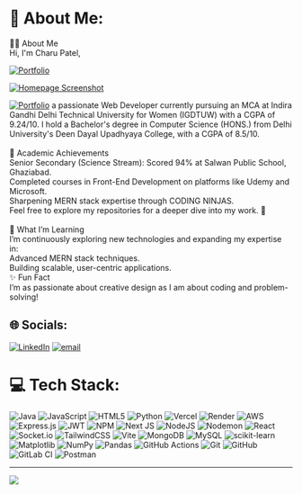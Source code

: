 # 💫 About Me:
👩‍💻 About Me<br>Hi, I'm Charu Patel,

[![Portfolio](https://img.shields.io/badge/charupatel.xyz-Visit%20My%20Website-blueviolet?style=for-the-badge&logo=google-chrome)](https://www.charupatel.xyz/)

[![Homepage Screenshot](https://github.com/your-username/your-repo-name/blob/main/images/homepage.png)](https://www.charupatel.xyz/)

[![Portfolio](https://img.shields.io/badge/charupatel.xyz-Visit%20My%20Website-blueviolet?style=for-the-badge&logo=google-chrome)](https://www.charupatel.xyz/) a passionate Web Developer currently pursuing an MCA at Indira Gandhi Delhi Technical University for Women (IGDTUW) with a CGPA of 9.24/10. I hold a Bachelor's degree in Computer Science (HONS.) from Delhi University's Deen Dayal Upadhyaya College, with a CGPA of 8.5/10.<br><br>🌟 Academic Achievements<br>Senior Secondary (Science Stream): Scored 94% at Salwan Public School, Ghaziabad.<br>Completed courses in Front-End Development on platforms like Udemy and Microsoft.<br>Sharpening MERN stack expertise through CODING NINJAS.<br>Feel free to explore my repositories for a deeper dive into my work. 🚀<br><br>🌱 What I’m Learning<br>I’m continuously exploring new technologies and expanding my expertise in:<br>Advanced MERN stack techniques.<br>Building scalable, user-centric applications.<br>✨ Fun Fact<br>I’m as passionate about creative design as I am about coding and problem-solving!


## 🌐 Socials:
[![LinkedIn](https://img.shields.io/badge/LinkedIn-%230077B5.svg?logo=linkedin&logoColor=white)](https://linkedin.com/in/www.linkedin.com/in/charupatel) [![email](https://img.shields.io/badge/Email-D14836?logo=gmail&logoColor=white)](mailto:charupatelbaghi@gmail.com) 

# 💻 Tech Stack:
![Java](https://img.shields.io/badge/java-%23ED8B00.svg?style=flat&logo=openjdk&logoColor=white) ![JavaScript](https://img.shields.io/badge/javascript-%23323330.svg?style=flat&logo=javascript&logoColor=%23F7DF1E) ![HTML5](https://img.shields.io/badge/html5-%23E34F26.svg?style=flat&logo=html5&logoColor=white) ![Python](https://img.shields.io/badge/python-3670A0?style=flat&logo=python&logoColor=ffdd54) ![Vercel](https://img.shields.io/badge/vercel-%23000000.svg?style=flat&logo=vercel&logoColor=white) ![Render](https://img.shields.io/badge/Render-%46E3B7.svg?style=flat&logo=render&logoColor=white) ![AWS](https://img.shields.io/badge/AWS-%23FF9900.svg?style=flat&logo=amazon-aws&logoColor=white) ![Express.js](https://img.shields.io/badge/express.js-%23404d59.svg?style=flat&logo=express&logoColor=%2361DAFB) ![JWT](https://img.shields.io/badge/JWT-black?style=flat&logo=JSON%20web%20tokens) ![NPM](https://img.shields.io/badge/NPM-%23CB3837.svg?style=flat&logo=npm&logoColor=white) ![Next JS](https://img.shields.io/badge/Next-black?style=flat&logo=next.js&logoColor=white) ![NodeJS](https://img.shields.io/badge/node.js-6DA55F?style=flat&logo=node.js&logoColor=white) ![Nodemon](https://img.shields.io/badge/NODEMON-%23323330.svg?style=flat&logo=nodemon&logoColor=%BBDEAD) ![React](https://img.shields.io/badge/react-%2320232a.svg?style=flat&logo=react&logoColor=%2361DAFB) ![Socket.io](https://img.shields.io/badge/Socket.io-black?style=flat&logo=socket.io&badgeColor=010101) ![TailwindCSS](https://img.shields.io/badge/tailwindcss-%2338B2AC.svg?style=flat&logo=tailwind-css&logoColor=white) ![Vite](https://img.shields.io/badge/vite-%23646CFF.svg?style=flat&logo=vite&logoColor=white) ![MongoDB](https://img.shields.io/badge/MongoDB-%234ea94b.svg?style=flat&logo=mongodb&logoColor=white) ![MySQL](https://img.shields.io/badge/mysql-4479A1.svg?style=flat&logo=mysql&logoColor=white) ![scikit-learn](https://img.shields.io/badge/scikit--learn-%23F7931E.svg?style=flat&logo=scikit-learn&logoColor=white) ![Matplotlib](https://img.shields.io/badge/Matplotlib-%23ffffff.svg?style=flat&logo=Matplotlib&logoColor=black) ![NumPy](https://img.shields.io/badge/numpy-%23013243.svg?style=flat&logo=numpy&logoColor=white) ![Pandas](https://img.shields.io/badge/pandas-%23150458.svg?style=flat&logo=pandas&logoColor=white) ![GitHub Actions](https://img.shields.io/badge/github%20actions-%232671E5.svg?style=flat&logo=githubactions&logoColor=white) ![Git](https://img.shields.io/badge/git-%23F05033.svg?style=flat&logo=git&logoColor=white) ![GitHub](https://img.shields.io/badge/github-%23121011.svg?style=flat&logo=github&logoColor=white) ![GitLab CI](https://img.shields.io/badge/gitlab%20CI-%23181717.svg?style=flat&logo=gitlab&logoColor=white) ![Postman](https://img.shields.io/badge/Postman-FF6C37?style=flat&logo=postman&logoColor=white)

---
[![](https://visitcount.itsvg.in/api?id=charupatel-devs&icon=1&color=0)](https://visitcount.itsvg.in)

<!-- Proudly created with GPRM ( https://gprm.itsvg.in ) -->
